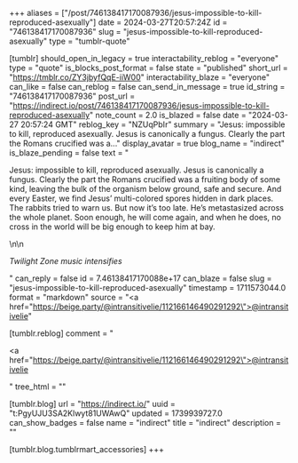 +++
aliases = ["/post/746138417170087936/jesus-impossible-to-kill-reproduced-asexually"]
date = 2024-03-27T20:57:24Z
id = "746138417170087936"
slug = "jesus-impossible-to-kill-reproduced-asexually"
type = "tumblr-quote"

[tumblr]
should_open_in_legacy = true
interactability_reblog = "everyone"
type = "quote"
is_blocks_post_format = false
state = "published"
short_url = "https://tmblr.co/ZY3jbyfQqE-iiW00"
interactability_blaze = "everyone"
can_like = false
can_reblog = false
can_send_in_message = true
id_string = "746138417170087936"
post_url = "https://indirect.io/post/746138417170087936/jesus-impossible-to-kill-reproduced-asexually"
note_count = 2.0
is_blazed = false
date = "2024-03-27 20:57:24 GMT"
reblog_key = "NZUqPbIr"
summary = "Jesus: impossible to kill, reproduced asexually. Jesus is canonically a fungus. Clearly the part the Romans crucified was a..."
display_avatar = true
blog_name = "indirect"
is_blaze_pending = false
text = "<p>Jesus: impossible to kill, reproduced asexually. Jesus is canonically a fungus. Clearly the part the Romans crucified was a fruiting body of some kind, leaving the bulk of the organism below ground, safe and secure. And every Easter, we find Jesus&rsquo; multi-colored spores hidden in dark places. The rabbits tried to warn us. But now it&rsquo;s too late. He&rsquo;s metastasized across the whole planet. Soon enough, he will come again, and when he does, no cross in the world will be big enough to keep him at bay.</p>\n\n<p>*Twilight Zone music intensifies*</p>"
can_reply = false
id = 7.46138417170088e+17
can_blaze = false
slug = "jesus-impossible-to-kill-reproduced-asexually"
timestamp = 1711573044.0
format = "markdown"
source = "<a href=\"https://beige.party/@intransitivelie/112166146490291292\">@intransitivelie</a>"

[tumblr.reblog]
comment = "<p><a href=\"https://beige.party/@intransitivelie/112166146490291292\">@intransitivelie</a></p>"
tree_html = ""

[tumblr.blog]
url = "https://indirect.io/"
uuid = "t:PgyUJU3SA2Klwyt81UWAwQ"
updated = 1739939727.0
can_show_badges = false
name = "indirect"
title = "indirect"
description = ""

[tumblr.blog.tumblrmart_accessories]
+++
